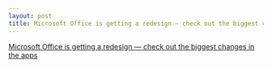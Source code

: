 ```yaml
---
layout: post
title: Microsoft Office is getting a redesign — check out the biggest changes in the apps
---
```


[Microsoft Office is getting a redesign — check out the biggest changes in the apps](http://www.businessinsider.com/microsoft-office-redesign-photos-2018-6)
